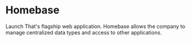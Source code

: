 # Homebase

Launch That's flagship web application. Homebase allows the company to manage centralized data types and access to other applications.